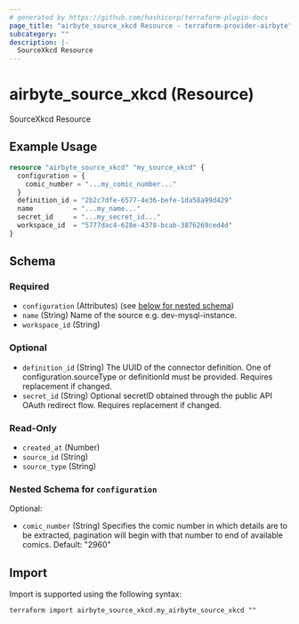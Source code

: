 ```yaml
---
# generated by https://github.com/hashicorp/terraform-plugin-docs
page_title: "airbyte_source_xkcd Resource - terraform-provider-airbyte"
subcategory: ""
description: |-
  SourceXkcd Resource
---
```


# airbyte_source_xkcd (Resource)

SourceXkcd Resource

## Example Usage

```terraform
resource "airbyte_source_xkcd" "my_source_xkcd" {
  configuration = {
    comic_number = "...my_comic_number..."
  }
  definition_id = "2b2c7dfe-6577-4e36-befe-1da58a99d429"
  name          = "...my_name..."
  secret_id     = "...my_secret_id..."
  workspace_id  = "5777dac4-628e-4378-bcab-3876269ced4d"
}
```

<!-- schema generated by tfplugindocs -->
## Schema

### Required

- `configuration` (Attributes) (see [below for nested schema](#nestedatt--configuration))
- `name` (String) Name of the source e.g. dev-mysql-instance.
- `workspace_id` (String)

### Optional

- `definition_id` (String) The UUID of the connector definition. One of configuration.sourceType or definitionId must be provided. Requires replacement if changed.
- `secret_id` (String) Optional secretID obtained through the public API OAuth redirect flow. Requires replacement if changed.

### Read-Only

- `created_at` (Number)
- `source_id` (String)
- `source_type` (String)

<a id="nestedatt--configuration"></a>
### Nested Schema for `configuration`

Optional:

- `comic_number` (String) Specifies the comic number in which details are to be extracted, pagination will begin with that number to end of available comics. Default: "2960"

## Import

Import is supported using the following syntax:

```shell
terraform import airbyte_source_xkcd.my_airbyte_source_xkcd ""
```
